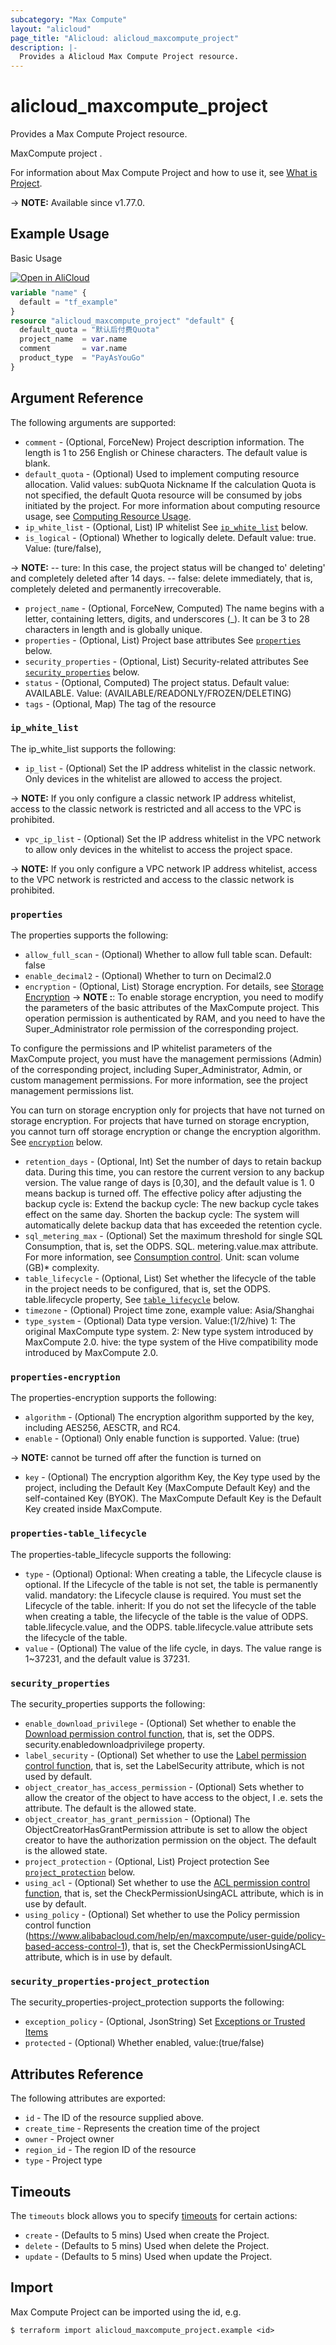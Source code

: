 ```yaml
---
subcategory: "Max Compute"
layout: "alicloud"
page_title: "Alicloud: alicloud_maxcompute_project"
description: |-
  Provides a Alicloud Max Compute Project resource.
---
```


# alicloud_maxcompute_project

Provides a Max Compute Project resource.

MaxCompute project .

For information about Max Compute Project and how to use it, see [What is Project](https://www.alibabacloud.com/help/en/maxcompute/user-guide/api-maxcompute-2022-01-04-createproject).

-> **NOTE:** Available since v1.77.0.

## Example Usage

Basic Usage

<div style="display: block;margin-bottom: 40px;"><div class="oics-button" style="float: right;position: absolute;margin-bottom: 10px;">
  <a href="https://api.aliyun.com/terraform?resource=alicloud_maxcompute_project&exampleId=a07de83c-1f49-a380-178f-68bcb67b9ff370a8a067&activeTab=example&spm=docs.r.maxcompute_project.0.a07de83c1f&intl_lang=EN_US" target="_blank">
    <img alt="Open in AliCloud" src="https://img.alicdn.com/imgextra/i1/O1CN01hjjqXv1uYUlY56FyX_!!6000000006049-55-tps-254-36.svg" style="max-height: 44px; max-width: 100%;">
  </a>
</div></div>

```terraform
variable "name" {
  default = "tf_example"
}
resource "alicloud_maxcompute_project" "default" {
  default_quota = "默认后付费Quota"
  project_name  = var.name
  comment       = var.name
  product_type  = "PayAsYouGo"
}
```

## Argument Reference

The following arguments are supported:
* `comment` - (Optional, ForceNew) Project description information. The length is 1 to 256 English or Chinese characters. The default value is blank.
* `default_quota` - (Optional) Used to implement computing resource allocation. Valid values: subQuota Nickname
If the calculation Quota is not specified, the default Quota resource will be consumed by jobs initiated by the project. For more information about computing resource usage, see [Computing Resource Usage](https://www.alibabacloud.com/help/en/maxcompute/user-guide/use-of-computing-resources).
* `ip_white_list` - (Optional, List) IP whitelist See [`ip_white_list`](#ip_white_list) below.
* `is_logical` - (Optional) Whether to logically delete. Default value: true. Value: (ture/false),

-> **NOTE:** -- ture: In this case, the project status will be changed to' deleting' and completely deleted after 14 days. -- false: delete immediately, that is, completely deleted and permanently irrecoverable.

* `project_name` - (Optional, ForceNew, Computed) The name begins with a letter, containing letters, digits, and underscores (_). It can be 3 to 28 characters in length and is globally unique.
* `properties` - (Optional, List) Project base attributes See [`properties`](#properties) below.
* `security_properties` - (Optional, List) Security-related attributes See [`security_properties`](#security_properties) below.
* `status` - (Optional, Computed) The project status. Default value: AVAILABLE. Value: (AVAILABLE/READONLY/FROZEN/DELETING)
* `tags` - (Optional, Map) The tag of the resource

### `ip_white_list`

The ip_white_list supports the following:
* `ip_list` - (Optional) Set the IP address whitelist in the classic network. Only devices in the whitelist are allowed to access the project.

-> **NOTE:** If you only configure a classic network IP address whitelist, access to the classic network is restricted and all access to the VPC is prohibited.

* `vpc_ip_list` - (Optional) Set the IP address whitelist in the VPC network to allow only devices in the whitelist to access the project space.

-> **NOTE:** If you only configure a VPC network IP address whitelist, access to the VPC network is restricted and access to the classic network is prohibited.


### `properties`

The properties supports the following:
* `allow_full_scan` - (Optional) Whether to allow full table scan. Default: false
* `enable_decimal2` - (Optional) Whether to turn on Decimal2.0
* `encryption` - (Optional, List) Storage encryption. For details, see [Storage Encryption](https://www.alibabacloud.com/help/en/maxcompute/security-and-compliance/storage-encryption)
  -> **NOTE :**:
To enable storage encryption, you need to modify the parameters of the basic attributes of the MaxCompute project. This operation permission is authenticated by RAM, and you need to have the Super_Administrator role permission of the corresponding project.

To configure the permissions and IP whitelist parameters of the MaxCompute project, you must have the management permissions (Admin) of the corresponding project, including Super_Administrator, Admin, or custom management permissions. For more information, see the project management permissions list.

You can turn on storage encryption only for projects that have not turned on storage encryption. For projects that have turned on storage encryption, you cannot turn off storage encryption or change the encryption algorithm. See [`encryption`](#properties-encryption) below.
* `retention_days` - (Optional, Int) Set the number of days to retain backup data. During this time, you can restore the current version to any backup version. The value range of days is [0,30], and the default value is 1. 0 means backup is turned off.
The effective policy after adjusting the backup cycle is:
Extend the backup cycle: The new backup cycle takes effect on the same day.
Shorten the backup cycle: The system will automatically delete backup data that has exceeded the retention cycle.
* `sql_metering_max` - (Optional) Set the maximum threshold for single SQL Consumption, that is, set the ODPS. SQL. metering.value.max attribute. For more information, see [Consumption control](https://www.alibabacloud.com/help/en/maxcompute/product-overview/consumption-control).
Unit: scan volume (GB)* complexity.
* `table_lifecycle` - (Optional, List) Set whether the lifecycle of the table in the project needs to be configured, that is, set the ODPS. table.lifecycle property, See [`table_lifecycle`](#properties-table_lifecycle) below.
* `timezone` - (Optional) Project time zone, example value: Asia/Shanghai
* `type_system` - (Optional) Data type version. Value:(1/2/hive)
1: The original MaxCompute type system.
2: New type system introduced by MaxCompute 2.0.
hive: the type system of the Hive compatibility mode introduced by MaxCompute 2.0.

### `properties-encryption`

The properties-encryption supports the following:
* `algorithm` - (Optional) The encryption algorithm supported by the key, including AES256, AESCTR, and RC4.
* `enable` - (Optional) Only enable function is supported. Value: (true)

-> **NOTE:** cannot be turned off after the function is turned on

* `key` - (Optional) The encryption algorithm Key, the Key type used by the project, including the Default Key (MaxCompute Default Key) and the self-contained Key (BYOK). The MaxCompute Default Key is the Default Key created inside MaxCompute.

### `properties-table_lifecycle`

The properties-table_lifecycle supports the following:
* `type` - (Optional) Optional: When creating a table, the Lifecycle clause is optional. If the Lifecycle of the table is not set, the table is permanently valid.
mandatory: the Lifecycle clause is required. You must set the Lifecycle of the table.
inherit: If you do not set the lifecycle of the table when creating a table, the lifecycle of the table is the value of ODPS. table.lifecycle.value, and the ODPS. table.lifecycle.value attribute sets the lifecycle of the table.
* `value` - (Optional) The value of the life cycle, in days. The value range is 1~37231, and the default value is 37231.

### `security_properties`

The security_properties supports the following:
* `enable_download_privilege` - (Optional) Set whether to enable the [Download permission control function](https://www.alibabacloud.com/help/en/maxcompute/user-guide/download-control), that is, set the ODPS. security.enabledownloadprivilege property.
* `label_security` - (Optional) Set whether to use the [Label permission control function](https://www.alibabacloud.com/help/en/maxcompute/user-guide/label-based-access-control), that is, set the LabelSecurity attribute, which is not used by default.
* `object_creator_has_access_permission` - (Optional) Sets whether to allow the creator of the object to have access to the object, I .e. sets the attribute. The default is the allowed state.
* `object_creator_has_grant_permission` - (Optional) The ObjectCreatorHasGrantPermission attribute is set to allow the object creator to have the authorization permission on the object. The default is the allowed state.
* `project_protection` - (Optional, List) Project protection See [`project_protection`](#security_properties-project_protection) below.
* `using_acl` - (Optional) Set whether to use the [ACL permission control function](https://www.alibabacloud.com/help/en/maxcompute/user-guide/maxcompute-permissions), that is, set the CheckPermissionUsingACL attribute, which is in use by default.
* `using_policy` - (Optional) Set whether to use the Policy permission control function (https://www.alibabacloud.com/help/en/maxcompute/user-guide/policy-based-access-control-1), that is, set the CheckPermissionUsingACL attribute, which is in use by default.

### `security_properties-project_protection`

The security_properties-project_protection supports the following:
* `exception_policy` - (Optional, JsonString) Set [Exceptions or Trusted Items](https://www.alibabacloud.com/help/en/maxcompute/security-and-compliance/project-data-protection)
* `protected` - (Optional) Whether enabled, value:(true/false)

## Attributes Reference

The following attributes are exported:
* `id` - The ID of the resource supplied above.
* `create_time` - Represents the creation time of the project
* `owner` - Project owner
* `region_id` - The region ID of the resource
* `type` - Project type

## Timeouts

The `timeouts` block allows you to specify [timeouts](https://www.terraform.io/docs/configuration-0-11/resources.html#timeouts) for certain actions:
* `create` - (Defaults to 5 mins) Used when create the Project.
* `delete` - (Defaults to 5 mins) Used when delete the Project.
* `update` - (Defaults to 5 mins) Used when update the Project.

## Import

Max Compute Project can be imported using the id, e.g.

```shell
$ terraform import alicloud_maxcompute_project.example <id>
```